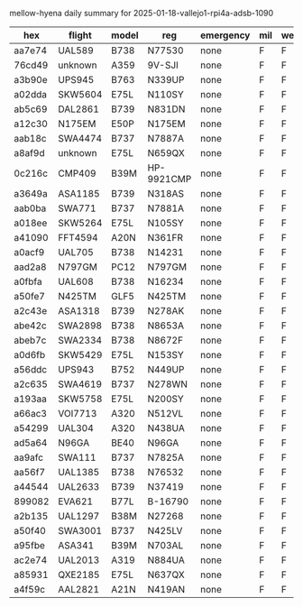 mellow-hyena daily summary for 2025-01-18-vallejo1-rpi4a-adsb-1090

|hex|flight|model|reg|emergency|mil|weirdo|
|--|--|--|--|--|--|--|
|aa7e74|UAL589|B738|N77530|none|F|F|
|76cd49|unknown|A359|9V-SJI|none|F|F|
|a3b90e|UPS945|B763|N339UP|none|F|F|
|a02dda|SKW5604|E75L|N110SY|none|F|F|
|ab5c69|DAL2861|B739|N831DN|none|F|F|
|a12c30|N175EM|E50P|N175EM|none|F|F|
|aab18c|SWA4474|B737|N7887A|none|F|F|
|a8af9d|unknown|E75L|N659QX|none|F|F|
|0c216c|CMP409|B39M|HP-9921CMP|none|F|F|
|a3649a|ASA1185|B739|N318AS|none|F|F|
|aab0ba|SWA771|B737|N7881A|none|F|F|
|a018ee|SKW5264|E75L|N105SY|none|F|F|
|a41090|FFT4594|A20N|N361FR|none|F|F|
|a0acf9|UAL705|B738|N14231|none|F|F|
|aad2a8|N797GM|PC12|N797GM|none|F|F|
|a0fbfa|UAL608|B738|N16234|none|F|F|
|a50fe7|N425TM|GLF5|N425TM|none|F|F|
|a2c43e|ASA1318|B739|N278AK|none|F|F|
|abe42c|SWA2898|B738|N8653A|none|F|F|
|abeb7c|SWA2334|B738|N8672F|none|F|F|
|a0d6fb|SKW5429|E75L|N153SY|none|F|F|
|a56ddc|UPS943|B752|N449UP|none|F|F|
|a2c635|SWA4619|B737|N278WN|none|F|F|
|a193aa|SKW5758|E75L|N200SY|none|F|F|
|a66ac3|VOI7713|A320|N512VL|none|F|F|
|a54299|UAL304|A320|N438UA|none|F|F|
|ad5a64|N96GA|BE40|N96GA|none|F|F|
|aa9afc|SWA111|B737|N7825A|none|F|F|
|aa56f7|UAL1385|B738|N76532|none|F|F|
|a44544|UAL2633|B739|N37419|none|F|F|
|899082|EVA621|B77L|B-16790|none|F|F|
|a2b135|UAL1297|B38M|N27268|none|F|F|
|a50f40|SWA3001|B737|N425LV|none|F|F|
|a95fbe|ASA341|B39M|N703AL|none|F|F|
|ac2e74|UAL2013|A319|N884UA|none|F|F|
|a85931|QXE2185|E75L|N637QX|none|F|F|
|a4f59c|AAL2821|A21N|N419AN|none|F|F|
